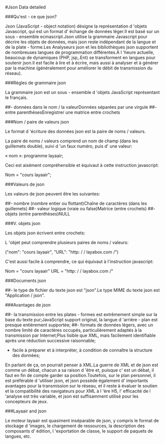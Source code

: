 #Json Data detailed

###Qu'est - ce que json?

Json (JavaScript - object notation) désigne la représentation d 'objets Javascript, qui est un format d' échange de données léger.Il est basé sur un sous - ensemble ecmascript.Json utilise la grammaire Javascript pour décrire les objets de données, mais json reste indépendant de la langue et de la plate - forme.Les Analyseurs json et les bibliothèques json supportent de nombreuses langues de programmation différentes.À l 'heure actuelle, beaucoup de dynamiques (PHP, jsp,.Ent) se transforment en langues pour soutenir json.Il est facile à lire et à écrire, mais aussi à analyser et à générer par la machine (généralement pour améliorer le débit de transmission du réseau).



###Règles de grammaire json

La grammaire json est un sous - ensemble d 'objets JavaScript représentant le français.

##- données dans le nom / la valeurDonnées séparées par une virgule
##- entre parenthèsesEnregistrer une matrice entre crochets



###Nom / paire de valeurs json

Le format d 'écriture des données json est la paire de noms / valeurs.

La paire de noms / valeurs comprend un nom de champ (dans les guillemets double), suivi d 'un faux numéro, puis d' une valeur:

« nom »: programme layaair;

Ceci est aisément compréhensible et équivaut à cette instruction javascript:

Nom = "cours layaair";



###Valeurs de json

Les valeurs de json peuvent être les suivantes:

##- nombre (nombre entier ou flottant)Chaîne de caractères (dans les guillemets)
##- valeur logique (vraie ou false)Matrice (entre crochets)
##- objets (entre parenthèses)NULL



###V. objets json

Les objets json écrivent entre crochets:

L 'objet peut comprendre plusieurs paires de noms / valeurs:

("nom": "cours layaair", "URL": "http: / / layabox.com /")

C'est aussi facile à comprendre, ce qui équivaut à l'instruction javascript:

Nom = "cours layaair" URL = "http: / / layabox.com /"



###Documents json

##- le type de fichier du texte json est "json".Le type MIME du texte json est "Application / json".



###Avantages de json

##- la transmission entre les plates - formes est extrêmement simple sur la base du texte pur;JavaScript support original, la langue d 'arrière - plan est presque entièrement supportée;
##- formats de données légers, avec un nombre limité de caractères occupés, particulièrement adaptés à la transmission par Internet;Plus lisible que XML, mais facilement identifiable après une réduction successive raisonnable;
- facile à préparer et à interpréter, à condition de connaître la structure des données;

En parlant de ça, on pourrait penser à XML.La guerre de XML et de json est comme un débat, chacun a sa raison d 'être et, puisque c' est un débat, il faut en fin de compte garder sa position.Toutefois, sur le plan personnel, il est préférable d 'utiliser json, et json possède également d' importants avantages pour la transmission sur le réseau, et il reste à évaluer le soutien et la compatibilité des navigateurs pour XML à l 'ère H5, l' efficacité de l 'analyse est très variable, et json est suffisamment utilisé pour les concepteurs de jeux.



###Layaair and json

Le moteur layaair est quasiment inséparable de json, y compris le format de stockage d 'images, le chargement de ressources, la description des composants d' édition, l 'exportation de classe, le support de paquets de langues, etc.